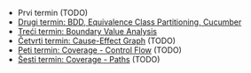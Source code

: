 - Prvi termin (TODO)
- [Drugi termin: BDD, Equivalence Class Partitioning, Cucumber](./02.md)
- [Treći termin: Boundary Value Analysis](./03.md)
- [Četvrti termin: Cause-Effect Graph](./04.md) (TODO)
- [Peti termin: Coverage - Control Flow](./05.md) (TODO)
- [Šesti termin: Coverage - Paths](./06.md) (TODO)

